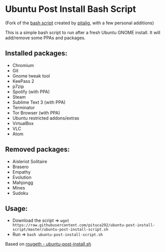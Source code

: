 # Ubuntu Post Install Bash Script

(Fork of the [bash script](https://github.com/pitalig/ubuntu-post-install-script) created by [pitalig](https://github.com/pitalig), with a few personal additions)

This is a simple bash script to run after a fresh Ubuntu GNOME install. It will add/remove some PPAs and packages.

## Installed packages:
- Chromium
- Git
- Gnome tweak tool
- KeePass 2
- p7zip
- Spotify (with PPA)
- Steam
- Sublime Text 3 (with PPA)
- Terminator
- Tor Browser (with PPA)
- Ubuntu restricted addons/extras
- VirtualBox
- VLC
- Atom

## Removed packages:
- Aisleriot Solitaire
- Brasero
- Empathy
- Evolution
- Mahjongg
- Mines
- Sudoku

## Usage:
- Download the script => `wget https://raw.githubusercontent.com/pituca292/ubuntu-post-install-script/master/ubuntu-post-install-script.sh`
- Run => `bash ubuntu-post-install-script.sh`

Based on [rougeth - ubuntu-post-install.sh](https://gist.github.com/rougeth/8108714)
